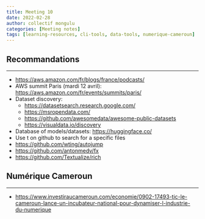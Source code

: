 ```yaml
---
title: Meeting 10
date: 2022-02-28
author: collectif mongulu
categories: [Meeting notes]
tags: [learning-resources, cli-tools, data-tools, numerique-cameroun]
---
```


## Recommandations
---

- <https://aws.amazon.com/fr/blogs/france/podcasts/>
- AWS summit Paris (mardi 12 avril): <https://aws.amazon.com/fr/events/summits/paris/>
- Dataset discovery:
   - <https://datasetsearch.research.google.com/>
   - <https://msropendata.com/>
   - <https://github.com/awesomedata/awesome-public-datasets>
   - <https://visualdata.io/discovery>
- Database of models/datasets: https://huggingface.co/
- Use t on github to search for a specific files
- <https://github.com/wting/autojump>
- <https://github.com/antonmedv/fx>
- <https://github.com/Textualize/rich>

## Numérique Cameroun
---

- <https://www.investiraucameroun.com/economie/0902-17493-tic-le-cameroun-lance-un-incubateur-national-pour-dynamiser-l-industrie-du-numerique>



